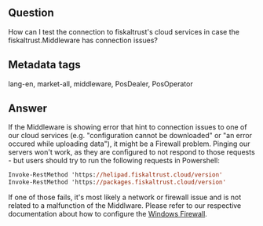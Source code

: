 ## Question
How can I test the connection to fiskaltrust's cloud services in case the fiskaltrust.Middleware has connection issues?

## Metadata tags
lang-en, market-all, middleware, PosDealer, PosOperator

## Answer
If the Middleware is showing error that hint to connection issues to one of our cloud services (e.g. "configuration cannot be downloaded" or "an error occured while uploading data"), it might be a Firewall problem. 
Pinging our servers won't work, as they are configured to not respond to those requests - but users should try to run the following requests in Powershell:

```ps
Invoke-RestMethod 'https://helipad.fiskaltrust.cloud/version'
Invoke-RestMethod 'https://packages.fiskaltrust.cloud/version'
```

If one of those fails, it's most likely a network or firewall issue and is not related to a malfunction of the Middlware. Please refer to our respective documentation about how to configure the [Windows Firewall](https://link.fiskaltrust.cloud/market-de/firewall ).
